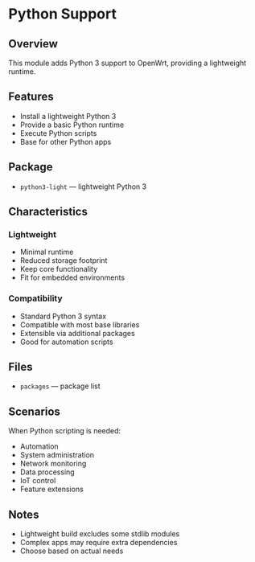 # Python Support

## Overview

This module adds Python 3 support to OpenWrt, providing a lightweight runtime.

## Features

- Install a lightweight Python 3
- Provide a basic Python runtime
- Execute Python scripts
- Base for other Python apps

## Package

- `python3-light` — lightweight Python 3

## Characteristics

### Lightweight
- Minimal runtime
- Reduced storage footprint
- Keep core functionality
- Fit for embedded environments

### Compatibility
- Standard Python 3 syntax
- Compatible with most base libraries
- Extensible via additional packages
- Good for automation scripts

## Files

- `packages` — package list

## Scenarios

When Python scripting is needed:
- Automation
- System administration
- Network monitoring
- Data processing
- IoT control
- Feature extensions

## Notes

- Lightweight build excludes some stdlib modules
- Complex apps may require extra dependencies
- Choose based on actual needs
